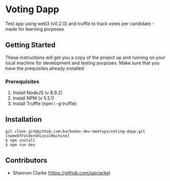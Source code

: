 # Voting Dapp

Test app using web3 (v0.2.0) and truffle to track votes per candidate - made for learning purposes

## Getting Started

These instructions will get you a copy of the project up and running on your local machine for development and testing purposes. Make sure that you have the prequisites already installed

### Prerequisites

1. Install NodeJS (v 8.9.2)
2. Install NPM (v 5.5.1)
3. Install Truffle (npm i -g truffle)

## Installation

```
git clone git@github.com:barbados-dev-meetups/voting-dapp.git [nameOfFolderOnLocalMachine]
$ npm install
$ npm run dev
```


## Contributors

* Shannon Clarke (https://github.com/sajclarke)